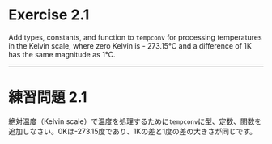 # Exercise 2.1
Add types, constants, and function to `tempconv` for processing temperatures in the Kelvin scale, where zero Kelvin is - 273.15℃ and a difference of 1K has the same magnitude as 1℃.

---
# 練習問題 2.1
絶対温度（Kelvin scale）で温度を処理するために`tempconv`に型、定数、関数を追加しなさい。0Kは-273.15度であり、1Kの差と1度の差の大きさが同じです。

